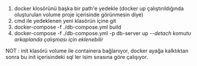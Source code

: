 1) docker klosörünü başka bir path'e yedekle (docker up çalıştırıldığında oluşturulan volume proje içerisinde görünmesin diye)
2) cmd ile yedeklenen yeni klasörün içine git   
3) docker-compose -f ./db-compose.yml build
4) docker-compose -f ./db-compose.yml -p db-server up *--detach komutu arkaplanda çalışması için eklenebilir*


NOT : init klasörü volume ile containera bağlanıyor, docker ayağa kalktıktan sonra bu init içerisindeki sql ler isim sırasına göre çalışıyor.